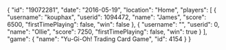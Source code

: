 {
  "id": "19072281",
  "date": "2016-05-19",
  "location": "Home",
  "players": [
    {
      "username": "kouphax",
      "userid": 1094472,
      "name": "James",
      "score": 6500,
      "firstTimePlaying": false,
      "win": false
    },
    {
      "username": "",
      "userid": 0,
      "name": "Ollie",
      "score": 7250,
      "firstTimePlaying": false,
      "win": true
    }
  ],
  "game": {
    "name": "Yu-Gi-Oh! Trading Card Game",
    "id": 4154
  }
}
